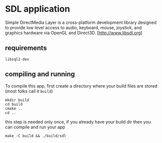 # SDL application

Simple DirectMedia Layer is a cross-platform development library designed to provide low level access to audio, keyboard, mouse, joystick, and graphics hardware via OpenGL and Direct3D. [http://www.libsdl.org]

## requirements

```libsql2-dev```

## compiling and running

To compile this app, first create a directory where your build files are stored (most folks call it `build`)

```
mkdir build
cd build
cmake ..
cd ..
```

this step is needed only once, if you already have your build dir then you can compile and run your app

```
make -C build && ./build/sdl
```

